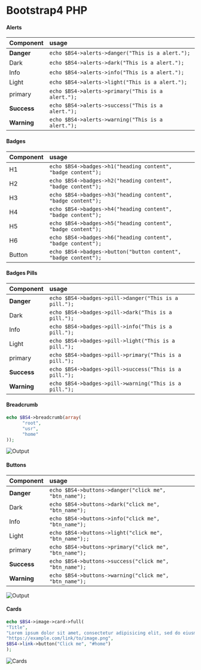 # Bootstrap4 PHP


#### Alerts

| Component         | usage                                                  |
|:------------------|:-------------------------------------------------------|
| **Danger**        |  ``echo $BS4->alerts->danger("This is a alert.");``    |
| Dark              | ```echo $BS4->alerts->dark("This is a alert.");```     |
| Info              | ```echo $BS4->alerts->info("This is a alert.");```     |
| Light             | ```echo $BS4->alerts->light("This is a alert.");```    |
| primary           | ```echo $BS4->alerts->primary("This is a alert.");```  |
| **Success**       | ```echo $BS4->alerts->success("This is a alert.");```  |
| **Warning**       | ```echo $BS4->alerts->warning("This is a alert.");```  |


#### Badges

| Component         | usage                                                            |
|:------------------|:-----------------------------------------------------------------|
| H1                | ``echo $BS4->badges->h1("heading content", "badge content");``   |
| H2                | ``echo $BS4->badges->h2("heading content", "badge content");``   |
| H3                | ``echo $BS4->badges->h3("heading content", "badge content");``   |
| H4                | ``echo $BS4->badges->h4("heading content", "badge content");``   |
| H5                | ``echo $BS4->badges->h5("heading content", "badge content");``   |
| H6                | ``echo $BS4->badges->h6("heading content", "badge content");``   |
| Button            | ``echo $BS4->badges->button("button content", "badge content");``|


#### Badges Pills

| Component         | usage                                                        |
|:------------------|:-------------------------------------------------------------|
| **Danger**        | ``echo $BS4->badges->pill->danger("This is a pill.");``      |
| Dark              | ``echo $BS4->badges->pill->dark("This is a pill.");``      |
| Info              | ``echo $BS4->badges->pill->info("This is a pill.");``      |
| Light             | ``echo $BS4->badges->pill->light("This is a pill.");``      |
| primary           | ``echo $BS4->badges->pill->primary("This is a pill.");``      |
| **Success**       | ``echo $BS4->badges->pill->success("This is a pill.");``      |
| **Warning**       | ``echo $BS4->badges->pill->warning("This is a pill.");``      |

#### Breadcrumb

```php
echo $BS4->breadcrumb(array(
      "root",
      "usr",
      "home"
));
```
![Output](https://cdn.discordapp.com/attachments/341914782053695490/483242142131814400/unknown.png)

#### Buttons

| Component         | usage                                                        |
|:------------------|:-------------------------------------------------------------|
| **Danger**        | ``echo $BS4->buttons->danger("click me", "btn_name");``      |
| Dark              | ``echo $BS4->buttons->dark("click me", "btn_name");``        |
| Info              | ``echo $BS4->buttons->info("click me", "btn_name");``        |
| Light             | ``echo $BS4->buttons->light("click me", "btn_name");;``      |
| primary           | ``echo $BS4->buttons->primary("click me", "btn_name");``     |
| **Success**       | ``echo $BS4->buttons->success("click me", "btn_name");``     |
| **Warning**       | ``echo $BS4->buttons->warning("click me", "btn_name");``     |

![Output](https://cdn.discordapp.com/attachments/341914782053695490/483244162204827658/unknown.png)


#### Cards

```php
echo $BS4->image->card->full(
"Title",
"Lorem ipsum dolor sit amet, consectetur adipisicing elit, sed do eiusmod tempor incididunt ut labore et",
"https://example.com/link/to/image.png",
$BS4->link->button("Click me", "#home")
);
```

![Cards](https://cdn.discordapp.com/attachments/341914782053695490/483606138147962911/unknown.png)
